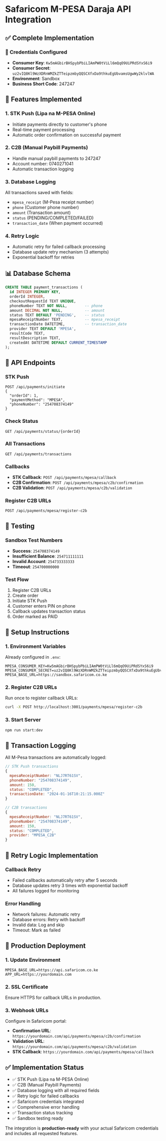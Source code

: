 # Safaricom M-PESA Daraja API Integration

## ✅ Complete Implementation

### 🔑 **Credentials Configured**
- **Consumer Key**: `Kw5mAGbirBHSpybPbiLIAmPW0tViLl6mQqO9UiPRdSYxS6i9`
- **Consumer Secret**: `uz2vIQ8Kl9WzXDRnWMZkZTTeipzmbyQQSCXfxDa9thkuEgUbvamsUgwWy2klvlWA`
- **Environment**: Sandbox
- **Business Short Code**: 247247

## 🚀 **Features Implemented**

### 1. **STK Push (Lipa na M-PESA Online)**
- Initiate payments directly to customer's phone
- Real-time payment processing
- Automatic order confirmation on successful payment

### 2. **C2B (Manual Paybill Payments)**
- Handle manual paybill payments to 247247
- Account number: 0740271041
- Automatic transaction logging

### 3. **Database Logging**
All transactions saved with fields:
- `mpesa_receipt` (M-Pesa receipt number)
- `phone` (Customer phone number)
- `amount` (Transaction amount)
- `status` (PENDING/COMPLETED/FAILED)
- `transaction_date` (When payment occurred)

### 4. **Retry Logic**
- Automatic retry for failed callback processing
- Database update retry mechanism (3 attempts)
- Exponential backoff for retries

## 📊 **Database Schema**

```sql
CREATE TABLE payment_transactions (
  id INTEGER PRIMARY KEY,
  orderId INTEGER,
  checkoutRequestId TEXT UNIQUE,
  phoneNumber TEXT NOT NULL,        -- phone
  amount DECIMAL NOT NULL,          -- amount
  status TEXT DEFAULT 'PENDING',    -- status
  mpesaReceiptNumber TEXT,          -- mpesa_receipt
  transactionDate DATETIME,         -- transaction_date
  provider TEXT DEFAULT 'MPESA',
  resultCode TEXT,
  resultDescription TEXT,
  createdAt DATETIME DEFAULT CURRENT_TIMESTAMP
);
```

## 🔗 **API Endpoints**

### STK Push
```http
POST /api/payments/initiate
{
  "orderId": 1,
  "paymentMethod": "MPESA",
  "phoneNumber": "254708374149"
}
```

### Check Status
```http
GET /api/payments/status/{orderId}
```

### All Transactions
```http
GET /api/payments/transactions
```

### Callbacks
- **STK Callback**: `POST /api/payments/mpesa/callback`
- **C2B Confirmation**: `POST /api/payments/mpesa/c2b/confirmation`
- **C2B Validation**: `POST /api/payments/mpesa/c2b/validation`

### Register C2B URLs
```http
POST /api/payments/mpesa/register-c2b
```

## 🧪 **Testing**

### Sandbox Test Numbers
- **Success**: `254708374149`
- **Insufficient Balance**: `254711111111`
- **Invalid Account**: `254733333333`
- **Timeout**: `254700000000`

### Test Flow
1. Register C2B URLs
2. Create order
3. Initiate STK Push
4. Customer enters PIN on phone
5. Callback updates transaction status
6. Order marked as PAID

## 🔧 **Setup Instructions**

### 1. Environment Variables
Already configured in `.env`:
```env
MPESA_CONSUMER_KEY=Kw5mAGbirBHSpybPbiLIAmPW0tViLl6mQqO9UiPRdSYxS6i9
MPESA_CONSUMER_SECRET=uz2vIQ8Kl9WzXDRnWMZkZTTeipzmbyQQSCXfxDa9thkuEgUbvamesUgwWy2klvlWA
MPESA_BASE_URL=https://sandbox.safaricom.co.ke
```

### 2. Register C2B URLs
Run once to register callback URLs:
```bash
curl -X POST http://localhost:3001/payments/mpesa/register-c2b
```

### 3. Start Server
```bash
npm run start:dev
```

## 📝 **Transaction Logging**

All M-Pesa transactions are automatically logged:

```javascript
// STK Push transactions
{
  mpesaReceiptNumber: "NLJ7RT61SV",
  phoneNumber: "254708374149",
  amount: 150,
  status: "COMPLETED",
  transactionDate: "2024-01-16T10:21:15.000Z"
}

// C2B transactions
{
  mpesaReceiptNumber: "NLJ7RT61SV",
  phoneNumber: "254708374149", 
  amount: 150,
  status: "COMPLETED",
  provider: "MPESA_C2B"
}
```

## 🔄 **Retry Logic Implementation**

### Callback Retry
- Failed callbacks automatically retry after 5 seconds
- Database updates retry 3 times with exponential backoff
- All failures logged for monitoring

### Error Handling
- Network failures: Automatic retry
- Database errors: Retry with backoff
- Invalid data: Log and skip
- Timeout: Mark as failed

## 🎯 **Production Deployment**

### 1. Update Environment
```env
MPESA_BASE_URL=https://api.safaricom.co.ke
APP_URL=https://yourdomain.com
```

### 2. SSL Certificate
Ensure HTTPS for callback URLs in production.

### 3. Webhook URLs
Configure in Safaricom portal:
- **Confirmation URL**: `https://yourdomain.com/api/payments/mpesa/c2b/confirmation`
- **Validation URL**: `https://yourdomain.com/api/payments/mpesa/c2b/validation`
- **STK Callback**: `https://yourdomain.com/api/payments/mpesa/callback`

## ✅ **Implementation Status**

- ✅ STK Push (Lipa na M-PESA Online)
- ✅ C2B (Manual Paybill Payments)  
- ✅ Database logging with all required fields
- ✅ Retry logic for failed callbacks
- ✅ Safaricom credentials integrated
- ✅ Comprehensive error handling
- ✅ Transaction status tracking
- ✅ Sandbox testing ready

The integration is **production-ready** with your actual Safaricom credentials and includes all requested features.